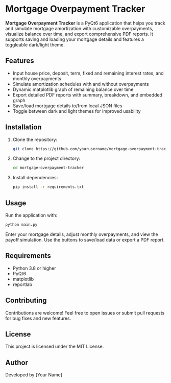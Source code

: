 # Mortgage Overpayment Tracker

**Mortgage Overpayment Tracker** is a PyQt6 application that helps you track and simulate mortgage amortization with customizable overpayments, visualize balance over time, and export comprehensive PDF reports. It supports saving and loading your mortgage details and features a toggleable dark/light theme.

## Features

- Input house price, deposit, term, fixed and remaining interest rates, and monthly overpayments
- Simulate amortization schedules with and without overpayments
- Dynamic matplotlib graph of remaining balance over time
- Export detailed PDF reports with summary, breakdown, and embedded graph
- Save/load mortgage details to/from local JSON files
- Toggle between dark and light themes for improved usability

## Installation

1. Clone the repository:
   ```bash
   git clone https://github.com/yourusername/mortgage-overpayment-tracker.git
   ```
2. Change to the project directory:
   ```bash
   cd mortgage-overpayment-tracker
   ```
3. Install dependencies:
   ```bash
   pip install -r requirements.txt
   ```

## Usage

Run the application with:
```bash
python main.py
```

Enter your mortgage details, adjust monthly overpayments, and view the payoff simulation. Use the buttons to save/load data or export a PDF report.

## Requirements

- Python 3.8 or higher
- PyQt6
- matplotlib
- reportlab

## Contributing

Contributions are welcome! Feel free to open issues or submit pull requests for bug fixes and new features.

## License

This project is licensed under the MIT License.

## Author

Developed by [Your Name]
